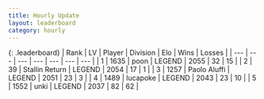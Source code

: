 ```yaml
---
title: Hourly Update
layout: leaderboard
category: hourly
---
```


{: .leaderboard}
| Rank | LV | Player | Division | Elo | Wins | Losses |
| --- | --- | --- | --- | --- | --- | --- |
| <span data-change="0">1</span> | 1635 | <span title="ID: 540690">poon</span> | LEGEND | <span data-change="-12">2055</span> | <span data-change="0">32</span> | <span data-change="1">15</span> |
| <span data-change="0">2</span> | 39 | <span title="ID: 771612">Stallin Return</span> | LEGEND | <span data-change="0">2054</span> | <span data-change="0">17</span> | <span data-change="0">1</span> |
| <span data-change="0">3</span> | 1257 | <span title="ID: 512212">Paolo Aluffi</span> | LEGEND | <span data-change="0">2051</span> | <span data-change="0">23</span> | <span data-change="0">3</span> |
| <span data-change="0">4</span> | 1489 | <span title="ID: 41925">lucapoke</span> | LEGEND | <span data-change="0">2043</span> | <span data-change="0">23</span> | <span data-change="0">10</span> |
| <span data-change="3">5</span> | 1552 | <span title="ID: 692745">unki</span> | LEGEND | <span data-change="8">2037</span> | <span data-change="2">82</span> | <span data-change="0">62</span> |
